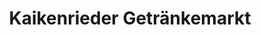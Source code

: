 ---
title: "Kaikenrieder Getränkemarkt"
url: /teisnach/kaikenrieder-getraenkemarkt/
shop: Getränke
---